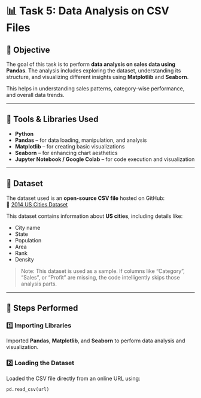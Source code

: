 # 📊 Task 5: Data Analysis on CSV Files

## 🎯 Objective
The goal of this task is to perform **data analysis on sales data using Pandas**. The analysis includes exploring the dataset, understanding its structure, and visualizing different insights using **Matplotlib** and **Seaborn**.  

This helps in understanding sales patterns, category-wise performance, and overall data trends.

---

## 🧰 Tools & Libraries Used
- **Python**
- **Pandas** – for data loading, manipulation, and analysis  
- **Matplotlib** – for creating basic visualizations  
- **Seaborn** – for enhancing chart aesthetics  
- **Jupyter Notebook / Google Colab** – for code execution and visualization  

---

## 📂 Dataset
The dataset used is an **open-source CSV file** hosted on GitHub:  
🔗 [2014 US Cities Dataset](https://raw.githubusercontent.com/plotly/datasets/master/2014_us_cities.csv)

This dataset contains information about **US cities**, including details like:
- City name  
- State  
- Population  
- Area  
- Rank  
- Density  

> Note: This dataset is used as a sample. If columns like “Category”, “Sales”, or “Profit” are missing, the code intelligently skips those analysis parts.

---

## 🧾 Steps Performed

### 1️⃣ Importing Libraries
Imported **Pandas**, **Matplotlib**, and **Seaborn** to perform data analysis and visualization.

### 2️⃣ Loading the Dataset
Loaded the CSV file directly from an online URL using:
```python
pd.read_csv(url)
